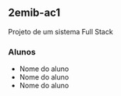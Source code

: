 ## 2emib-ac1
Projeto de um sistema Full Stack

### Alunos
- Nome do aluno
- Nome do aluno
- Nome do aluno
